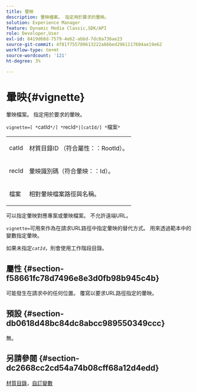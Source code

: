 ```yaml
---
title: 暈映
description: 暈映檔案。 指定用於要求的暈映。
solution: Experience Manager
feature: Dynamic Media Classic,SDK/API
role: Developer,User
exl-id: 8419d68d-7579-4e62-abbd-7dc0a736ae23
source-git-commit: 4f81f755789613222a66bed2961117604ae19e62
workflow-type: tm+mt
source-wordcount: '121'
ht-degree: 3%

---
```


# 暈映{#vignette}

暈映檔案。 指定用於要求的暈映。

`vignette=[ *`catId`*/] *`recId`*|[catId/] *`檔案`*`

<table id="simpletable_432EC5501CA3431B83A762C3EE4E8DD2"> 
 <tr class="strow"> 
  <td class="stentry"> <p><span class="varname"> catId</span> </p> </td> 
  <td class="stentry"> <p>材質目錄ID （符合<span class="codeph">屬性：：RootId</span>）。 </p></td> 
 </tr> 
 <tr class="strow"> 
  <td class="stentry"> <p><span class="varname"> recId</span> </p></td> 
  <td class="stentry"> <p>暈映識別碼（符合<span class="codeph">暈映：：Id</span>）。 </p></td> 
 </tr> 
 <tr class="strow"> 
  <td class="stentry"> <p><span class="varname">檔案</span> </p></td> 
  <td class="stentry"> <p>相對暈映檔案路徑與名稱。 </p></td> 
 </tr> 
</table>

可以指定暈映對應專案或暈映檔案。 不允許遠端URL。

`vignette=`可用來作為在請求URL路徑中指定暈映的替代方式。 用來透過範本中的變數指定暈映。

如果未指定&#x200B;*`catId`*，則會使用工作階段目錄。

## 屬性 {#section-f58661fc78d7496e8e3d0fb98b945c4b}

可能發生在請求中的任何位置。 覆寫以要求URL路徑指定的暈映。

## 預設 {#section-db0618d48bc84dc8abcc989550349ccc}

無。

## 另請參閱 {#section-dc2668cc2cd54a74b08cff68a12d4edd}

[材質目錄](../../../../../ir-api/http-protocol/image-rendering-api-ref/c-ir-http-protocol-ref/c-ir-http-protocol-syntax-and-features/c-ir-http-material-catalogs/c-ir-http-material-catalogs.md#concept-772742c1688f420a88a56f5136ad1db2)，[自訂變數](../../../../../ir-api/http-protocol/image-rendering-api-ref/c-ir-http-protocol-ref/c-ir-http-protocol-syntax-and-features/c-ir-custom-variables/c-ir-custom-variables.md#concept-8a1d9a50d09a4b7b97b8c83365971f96)
